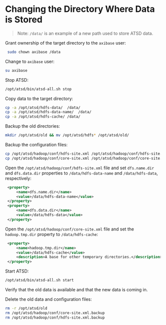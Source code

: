 # Changing the Directory Where Data is Stored


> Note: `/data/` is an example of a new path used to store ATSD data.

Grant ownership of the target directory to the `axibase` user:

```sh
 sudo chown axibase /data
```

Change to `axibase` user:

```sh
su axibase
```

Stop ATSD:

```sh
/opt/atsd/bin/atsd-all.sh stop
```

Copy data to the target directory:

```sh
cp -a /opt/atsd/hdfs-data/  /data/
cp -a /opt/atsd/hdfs-data-name/  /data/
cp -a /opt/atsd/hdfs-cache/ /data/
```

Backup the old directories:

```sh
mkdir /opt/atsd/old && mv /opt/atsd/hdfs* /opt/atsd/old/
```

Backup the configuration files:

```sh
cp /opt/atsd/hadoop/conf/hdfs-site.xml /opt/atsd/hadoop/conf/hdfs-site.xml.backup
cp /opt/atsd/hadoop/conf/core-site.xml /opt/atsd/hadoop/conf/core-site.xml.backup
```

Open the `/opt/atsd/hadoop/conf/hdfs-site.xml` file and set `dfs.name.dir`
and `dfs.data.dir` properties to `/data/hdfs-data-name` and
`/data/hdfs-data`, respectively:

```xml
 <property>
     <name>dfs.name.dir</name>
     <value>/data/hdfs-data-name</value>
 </property>
 <property>
     <name>dfs.data.dir</name>
     <value>/data/hdfs-data</value>
 </property>
```

Open the `/opt/atsd/hadoop/conf/core-site.xml` file and set the `hadoop.tmp.dir`
property to `/data/hdfs-cache`:

```xml
 <property>
     <name>hadoop.tmp.dir</name>
     <value>/data/hdfs-cache</value>
     <description>A base for other temporary directories.</description>
 </property>
```

Start ATSD:

```sh
/opt/atsd/bin/atsd-all.sh start   
```

Verify that the old data is available and that the new data is coming in.

Delete the old data and configuration files:

```sh
rm -r /opt/atsd/old
rm /opt/atsd/hadoop/conf/core-site.xml.backup
rm /opt/atsd/hadoop/conf/hdfs-site.xml.backup
```
